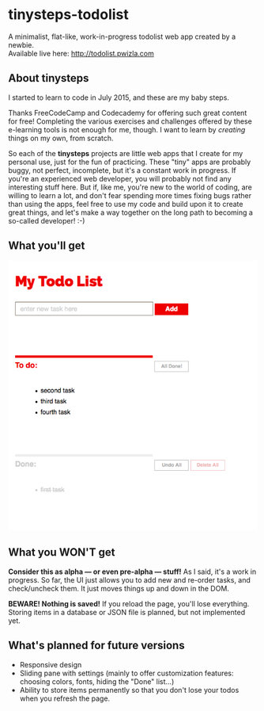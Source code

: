 # tinysteps-todolist
A minimalist, flat-like, work-in-progress todolist web app created by a newbie.    
Available live here: http://todolist.pwizla.com

## About tinysteps

I started to learn to code in July 2015, and these are my baby steps.

Thanks FreeCodeCamp and Codecademy for offering such great content for free! 
Completing the various exercises and challenges offered by these e-learning tools is not enough for me, though. I want to learn by _creating_ things on my own, from scratch.    

So each of the **tinysteps** projects are little web apps that I create for my personal use, just for the fun of practicing. These "tiny" apps are probably buggy, not perfect, incomplete, but it's a constant work in progress. If you're an experienced web developer, you will probably not find any interesting stuff here. But if, like me, you're new to the world of coding, are willing to learn a lot, and don't fear spending more times fixing bugs rather than using the apps, feel free to use my code and build upon it to create great things, and let's make a way together on the long path to becoming a so-called developer! :-)

## What you'll get

![UI screenshot as of 2015, July 17th](https://github.com/pwizla/tinysteps-todolist/blob/master/resources/images/screenshots/UI-screenshot-2015_07_17-17_50.png)

## What you WON'T get

**Consider this as alpha — or even pre-alpha — stuff!**
As I said, it's a work in progress. So far, the UI just allows you to add new and re-order tasks, and check/uncheck them. It just moves things up and down in the DOM. 

**BEWARE! Nothing is saved!** If you reload the page, you'll lose everything. Storing items in a database or JSON file is planned, but not implemented yet.

## What's planned for future versions

* Responsive design
* Sliding pane with settings (mainly to offer customization features: choosing colors, fonts, hiding the "Done" list…)
* Ability to store items permanently so that you don't lose your todos when you refresh the page.
